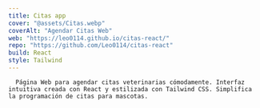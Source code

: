 ```yaml
---
title: Citas app
cover: "@assets/Citas.webp"
coverAlt: "Agendar Citas Web"
web: "https://leo0114.github.io/citas-react/"
repo: "https://github.com/Leo0114/citas-react"
build: React
style: Tailwind
---
```


      Página Web para agendar citas veterinarias cómodamente. Interfaz intuitiva creada con React y estilizada con Tailwind CSS. Simplifica la programación de citas para mascotas.
